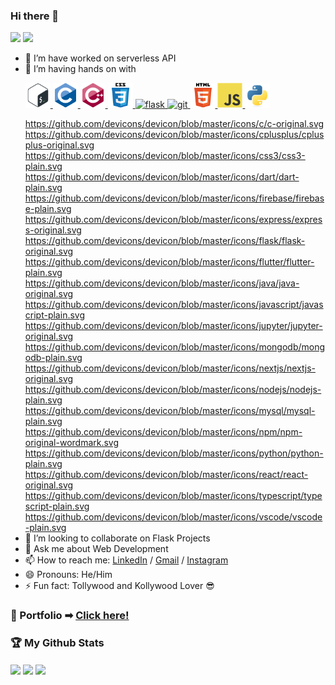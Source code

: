 ### Hi there 👋
<img src="https://visitor-badge.laobi.icu/badge?page_id=Arijitbera213.Arijitbera213">  <img src="https://img.shields.io/github/followers/Arijitbera213?label=Follow&style=social)](https://github.com/Arijitbera213">

- 🔭 I’m have worked on serverless API
- 🌱 I’m having hands on with <p align="left"> <a href="https://getbootstrap.com" target="_blank"> <img src="https://github.com/devicons/devicon/blob/master/icons/bash/bash-original.svg" alt="bootstrap" width="40" height="40"/> </a> <a href="https://www.cprogramming.com/" target="_blank"> <img src="https://raw.githubusercontent.com/devicons/devicon/master/icons/c/c-original.svg" alt="c" width="40" height="40"/> </a> <a href="https://www.w3schools.com/cpp/" target="_blank"> <img src="https://raw.githubusercontent.com/devicons/devicon/master/icons/cplusplus/cplusplus-original.svg" alt="cplusplus" width="40" height="40"/> </a> <a href="https://www.w3schools.com/css/" target="_blank"> <img src="https://raw.githubusercontent.com/devicons/devicon/master/icons/css3/css3-original-wordmark.svg" alt="css3" width="40" height="40"/> </a> <a href="https://flask.palletsprojects.com/" target="_blank"> <img src="https://www.vectorlogo.zone/logos/pocoo_flask/pocoo_flask-icon.svg" alt="flask" width="40" height="40"/> </a> <a href="https://git-scm.com/" target="_blank"> <img src="https://www.vectorlogo.zone/logos/git-scm/git-scm-icon.svg" alt="git" width="40" height="40"/> </a> <a href="https://www.w3.org/html/" target="_blank"> <img src="https://raw.githubusercontent.com/devicons/devicon/master/icons/html5/html5-original-wordmark.svg" alt="html5" width="40" height="40"/> </a> <a href="https://developer.mozilla.org/en-US/docs/Web/JavaScript" target="_blank"> <img src="https://raw.githubusercontent.com/devicons/devicon/master/icons/javascript/javascript-original.svg" alt="javascript" width="40" height="40"/> </a> <a href="https://www.python.org" target="_blank"> <img src="https://raw.githubusercontent.com/devicons/devicon/master/icons/python/python-original.svg" alt="python" width="40" height="40"/> </a> </p>  https://github.com/devicons/devicon/blob/master/icons/c/c-original.svg https://github.com/devicons/devicon/blob/master/icons/cplusplus/cplusplus-original.svg https://github.com/devicons/devicon/blob/master/icons/css3/css3-plain.svg https://github.com/devicons/devicon/blob/master/icons/dart/dart-plain.svg https://github.com/devicons/devicon/blob/master/icons/firebase/firebase-plain.svg https://github.com/devicons/devicon/blob/master/icons/express/express-original.svg https://github.com/devicons/devicon/blob/master/icons/flask/flask-original.svg https://github.com/devicons/devicon/blob/master/icons/flutter/flutter-plain.svg https://github.com/devicons/devicon/blob/master/icons/java/java-original.svg https://github.com/devicons/devicon/blob/master/icons/javascript/javascript-plain.svg https://github.com/devicons/devicon/blob/master/icons/jupyter/jupyter-original.svg https://github.com/devicons/devicon/blob/master/icons/mongodb/mongodb-plain.svg https://github.com/devicons/devicon/blob/master/icons/nextjs/nextjs-original.svg https://github.com/devicons/devicon/blob/master/icons/nodejs/nodejs-plain.svg https://github.com/devicons/devicon/blob/master/icons/mysql/mysql-plain.svg https://github.com/devicons/devicon/blob/master/icons/npm/npm-original-wordmark.svg https://github.com/devicons/devicon/blob/master/icons/python/python-plain.svg https://github.com/devicons/devicon/blob/master/icons/react/react-original.svg https://github.com/devicons/devicon/blob/master/icons/typescript/typescript-plain.svg https://github.com/devicons/devicon/blob/master/icons/vscode/vscode-plain.svg
- 👯 I’m looking to collaborate on Flask Projects
- 💬 Ask me about Web Development
- 📫 How to reach me: [LinkedIn](https://www.linkedin.com/in/Arijitbera213/) / [Gmail](mailto:arijitbera213@gmail.com) / [Instagram](https://www.instagram.com/bera_213_/)
- 😄 Pronouns: He/Him
- ⚡ Fun fact: Tollywood and Kollywood Lover :sunglasses:

### :stars: Portfolio ➡ [Click here!](https://arijitbera213portfolio.vercel.app/)

### :trophy: My Github Stats

<img align="center" src="https://github-readme-stats.vercel.app/api?username=Arijitbera213&&show_icons=true&theme=tokyonight">
<img align="center" src="https://github-readme-stats.vercel.app/api/top-langs/?username=Arijitbera213&theme=tokyonight&hide=dart">
<img align="center" src="https://github-readme-streak-stats.herokuapp.com?user=Arijitbera213&show_icons=true&theme=tokyonight&fire=DD2727">
